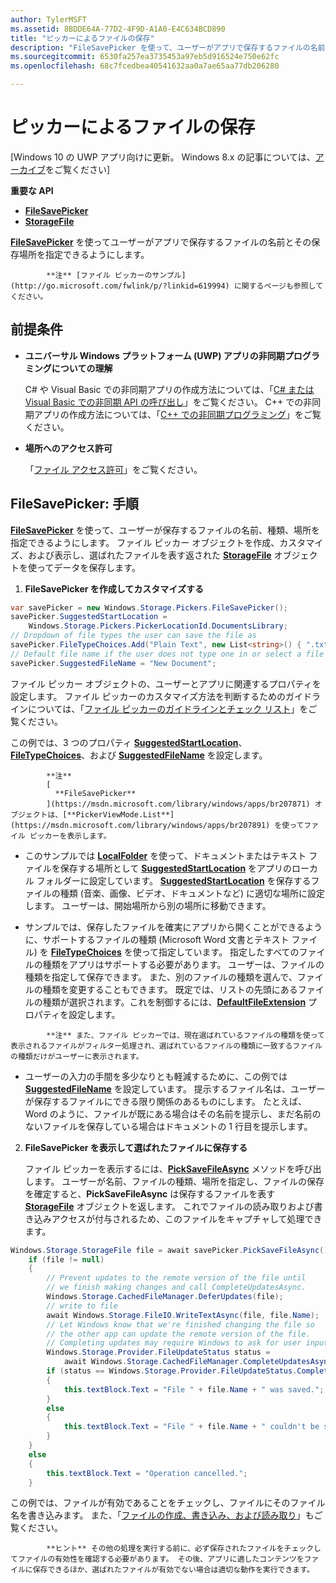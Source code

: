 ```yaml
---
author: TylerMSFT
ms.assetid: 8BDDE64A-77D2-4F9D-A1A0-E4C634BCD890
title: "ピッカーによるファイルの保存"
description: "FileSavePicker を使って、ユーザーがアプリで保存するファイルの名前とその保存場所を指定できるようにします。"
ms.sourcegitcommit: 6530fa257ea3735453a97eb5d916524e750e62fc
ms.openlocfilehash: 68c7fcedbea40541632aa0a7ae65aa77db206280

---
```


# ピッカーによるファイルの保存


\[Windows 10 の UWP アプリ向けに更新。 Windows 8.x の記事については、[アーカイブ](http://go.microsoft.com/fwlink/p/?linkid=619132)をご覧ください\]


**重要な API**

-   [**FileSavePicker**](https://msdn.microsoft.com/library/windows/apps/br207871)
-   [**StorageFile**](https://msdn.microsoft.com/library/windows/apps/br227171)

[**FileSavePicker**](https://msdn.microsoft.com/library/windows/apps/br207871) を使ってユーザーがアプリで保存するファイルの名前とその保存場所を指定できるようにします。

> 
            **注** [ファイル ピッカーのサンプル](http://go.microsoft.com/fwlink/p/?linkid=619994) に関するページも参照してください。

 

## 前提条件


-   **ユニバーサル Windows プラットフォーム (UWP) アプリの非同期プログラミングについての理解**

    C# や Visual Basic での非同期アプリの作成方法については、「[C# または Visual Basic での非同期 API の呼び出し](https://msdn.microsoft.com/library/windows/apps/mt187337)」をご覧ください。 C++ での非同期アプリの作成方法については、「[C++ での非同期プログラミング](https://msdn.microsoft.com/library/windows/apps/mt187334)」をご覧ください。

-   **場所へのアクセス許可**

    「[ファイル アクセス許可](file-access-permissions.md)」をご覧ください。

## FileSavePicker: 手順


[**FileSavePicker**](https://msdn.microsoft.com/library/windows/apps/br207871) を使って、ユーザーが保存するファイルの名前、種類、場所を指定できるようにします。 ファイル ピッカー オブジェクトを作成、カスタマイズ、および表示し、選ばれたファイルを表す返された [**StorageFile**](https://msdn.microsoft.com/library/windows/apps/br227171) オブジェクトを使ってデータを保存します。

1.  **FileSavePicker を作成してカスタマイズする**

```cs
var savePicker = new Windows.Storage.Pickers.FileSavePicker();
savePicker.SuggestedStartLocation = 
    Windows.Storage.Pickers.PickerLocationId.DocumentsLibrary;
// Dropdown of file types the user can save the file as
savePicker.FileTypeChoices.Add("Plain Text", new List<string>() { ".txt" });
// Default file name if the user does not type one in or select a file to replace
savePicker.SuggestedFileName = "New Document";
```

ファイル ピッカー オブジェクトの、ユーザーとアプリに関連するプロパティを設定します。 ファイル ピッカーのカスタマイズ方法を判断するためのガイドラインについては、「[ファイル ピッカーのガイドラインとチェック リスト](https://msdn.microsoft.com/library/windows/apps/hh465182)」をご覧ください。

この例では、3 つのプロパティ [**SuggestedStartLocation**](https://msdn.microsoft.com/library/windows/apps/br207880)、[**FileTypeChoices**](https://msdn.microsoft.com/library/windows/apps/br207875)、および [**SuggestedFileName**](https://msdn.microsoft.com/library/windows/apps/br207878) を設定します。

> 
            **注**
            [
              **FileSavePicker**
            ](https://msdn.microsoft.com/library/windows/apps/br207871) オブジェクトは、[**PickerViewMode.List**](https://msdn.microsoft.com/library/windows/apps/br207891) を使ってファイル ピッカーを表示します。

     
- このサンプルでは [**LocalFolder**](https://msdn.microsoft.com/library/windows/apps/br241621) を使って、ドキュメントまたはテキスト ファイルを保存する場所として [**SuggestedStartLocation**](https://msdn.microsoft.com/library/windows/apps/br207880) をアプリのローカル フォルダーに設定しています。 [**SuggestedStartLocation**](https://msdn.microsoft.com/library/windows/apps/br207854) を保存するファイルの種類 (音楽、画像、ビデオ、ドキュメントなど) に適切な場所に設定します。 ユーザーは、開始場所から別の場所に移動できます。
 
- サンプルでは、保存したファイルを確実にアプリから開くことができるように、サポートするファイルの種類 (Microsoft Word 文書とテキスト ファイル) を [**FileTypeChoices**](https://msdn.microsoft.com/library/windows/apps/br207875) を使って指定しています。 指定したすべてのファイルの種類をアプリはサポートする必要があります。 ユーザーは、ファイルの種類を指定して保存できます。 また、別のファイルの種類を選んで、ファイルの種類を変更することもできます。 既定では、リストの先頭にあるファイルの種類が選択されます。これを制御するには、[**DefaultFileExtension**](https://msdn.microsoft.com/library/windows/apps/br207873) プロパティを設定します。

> 
            **注** また、ファイル ピッカーでは、現在選ばれているファイルの種類を使って表示されるファイルがフィルター処理され、選ばれているファイルの種類に一致するファイルの種類だけがユーザーに表示されます。

- ユーザーの入力の手間を多少なりとも軽減するために、この例では [**SuggestedFileName**](https://msdn.microsoft.com/library/windows/apps/br207878) を設定しています。 提示するファイル名は、ユーザーが保存するファイルにできる限り関係のあるものにします。 たとえば、Word のように、ファイルが既にある場合はその名前を提示し、まだ名前のないファイルを保存している場合はドキュメントの 1 行目を提示します。

2.  **FileSavePicker を表示して選ばれたファイルに保存する**

    ファイル ピッカーを表示するには、[**PickSaveFileAsync**](https://msdn.microsoft.com/library/windows/apps/br207876) メソッドを呼び出します。 ユーザーが名前、ファイルの種類、場所を指定し、ファイルの保存を確定すると、**PickSaveFileAsync** は保存するファイルを表す [**StorageFile**](https://msdn.microsoft.com/library/windows/apps/br227171) オブジェクトを返します。 これでファイルの読み取りおよび書き込みアクセスが付与されるため、このファイルをキャプチャして処理できます。

```cs
Windows.Storage.StorageFile file = await savePicker.PickSaveFileAsync();
    if (file != null)
    {
        // Prevent updates to the remote version of the file until
        // we finish making changes and call CompleteUpdatesAsync.
        Windows.Storage.CachedFileManager.DeferUpdates(file);
        // write to file
        await Windows.Storage.FileIO.WriteTextAsync(file, file.Name);
        // Let Windows know that we're finished changing the file so
        // the other app can update the remote version of the file.
        // Completing updates may require Windows to ask for user input.
        Windows.Storage.Provider.FileUpdateStatus status = 
            await Windows.Storage.CachedFileManager.CompleteUpdatesAsync(file);
        if (status == Windows.Storage.Provider.FileUpdateStatus.Complete)
        {
            this.textBlock.Text = "File " + file.Name + " was saved.";
        }
        else
        {
            this.textBlock.Text = "File " + file.Name + " couldn't be saved.";
        }
    }
    else
    {
        this.textBlock.Text = "Operation cancelled.";
    }
```

この例では、ファイルが有効であることをチェックし、ファイルにそのファイル名を書き込みます。 また、「[ファイルの作成、書き込み、および読み取り](quickstart-reading-and-writing-files.md)」もご覧ください。


            **ヒント** その他の処理を実行する前に、必ず保存されたファイルをチェックしてファイルの有効性を確認する必要があります。 その後、アプリに適したコンテンツをファイルに保存できるほか、選ばれたファイルが有効でない場合は適切な動作を実行できます。

     

 

 







<!--HONumber=Jun16_HO4-->



